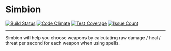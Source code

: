 # Simbion
[![Build Status](https://travis-ci.org/albidev/simbion.svg?branch=master)](https://travis-ci.org/albidev/simbion)
[![Code Climate](https://codeclimate.com/github/albidev/simbion/badges/gpa.svg)](https://codeclimate.com/github/albidev/simbion)
[![Test Coverage](https://codeclimate.com/github/albidev/simbion/badges/coverage.svg)](https://codeclimate.com/github/albidev/simbion/coverage)
[![Issue Count](https://codeclimate.com/github/albidev/simbion/badges/issue_count.svg)](https://codeclimate.com/github/albidev/simbion)

----------

Simbion will help you choose weapons by calcutating raw damage / heal / threat per second for each weapon when using spells.

